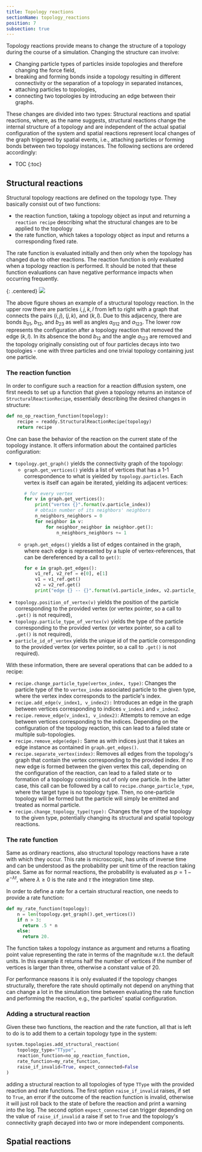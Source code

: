 ```yaml
---
title: Topology reactions
sectionName: topology_reactions
position: 7
subsection: true
---
```


Topology reactions provide means to change the structure of a topology during the course of a simulation. Changing the structure can involve: 
- Changing particle types of particles inside topologies and therefore changing the force field, 
- breaking and forming bonds inside a topology resulting in different connectivity or the separation of a topology in separated instances, 
- attaching particles to topologies, 
- connecting two topologies by introducing an edge between their graphs.

These changes are divided into two types: Structural reactions and spatial reactions, where, as the name suggests, structural reactions change the internal structure of a topology and are independent of the actual spatial configuration of the system and spatial reactions represent local changes of the graph triggered by spatial events, i.e., attaching particles or forming bonds between two topology instances. The following sections are ordered accordingly:

* TOC
{:toc}

## Structural reactions
Structural topology reactions are defined on the topology type. They basically consist out of two functions:
* the reaction function, taking a topology object as input and returning a `reaction recipe` describing what the structural changes are to be applied to the topology
* the rate function, which takes a topology object as input and returns a corresponding fixed rate.

The rate function is evaluated initially and then only when the topology has changed due to other reactions. The reaction function is only evaluated when a topology reaction is performed. It should be noted that these function evaluations can have negative performance impacts when occurring frequently.

{: .centered}
![](assets/topologies/topology_fission.png)

The above figure shows an example of a structural topology reaction. In the upper row there are particles $i,j,k,l$ from left to right with a graph that connects the pairs $(i,j)$, $(j,k)$, and $(k,l)$. Due to this adjacency, there are bonds $b_{01}$, $b_{12}$, and $b_{23}$ as well as angles $a_{012}$ and $a_{123}$. 
The lower row represents the configuration after a topology reaction that removed the edge $(k,l)$. In its absence the bond $b_{12}$ and the angle $a_{123}$ are removed and the topology originally consisting out of four particles decays into two topologies - one with three particles and one trivial topology containing just one particle.

### The reaction function
In order to configure such a reaction for a reaction diffusion system, one first needs to set up a function that given a topology returns an instance of `StructuralReactionRecipe`, essentially describing the desired changes in structure:
```python
def no_op_reaction_function(topology):
    recipe = readdy.StructuralReactionRecipe(topology)
    return recipe
```
One can base the behavior of the reaction on the current state of the topology instance. It offers information about the contained particles configuration:
- `topology.get_graph()` yields the connectivity graph of the topology:
  - `graph.get_vertices()` yields a list of vertices that has a 1-1 correspondence to what is yielded by `topology.particles`. Each vertex is itself can again be iterated, yielding its adjacent vertices:
    ```python
    # for every vertex
    for v in graph.get_vertices():
        print("vertex {}".format(v.particle_index))
        # obtain number of its neighbors' neighbors
        n_neighbors_neighbors = 0
        for neighbor in v:
            for neighbor_neighbor in neighbor.get():
                n_neighbors_neighbors += 1
    ```
  - `graph.get_edges()` yields a list of edges contained in the graph, where each edge is represented by a tuple of vertex-references, that can be dereferenced by a call to `get()`:
    ```python
    for e in graph.get_edges():
        v1_ref, v2_ref = e[0], e[1]
        v1 = v1_ref.get()
        v2 = v2_ref.get()
        print("edge {} -- {}".format(v1.particle_index, v2.particle_index))
    ```
- `topology.position_of_vertex(v)` yields the position of the particle corresponding to the provided vertex (or vertex pointer, so a call to `.get()` is not required),
- `topology.particle_type_of_vertex(v)` yields the type of the particle corresponding to the provided vertex (or vertex pointer, so a call to `.get()` is not required),
- `particle_id_of_vertex` yields the unique id of the particle corresponding to the provided vertex (or vertex pointer, so a call to `.get()` is not required).

With these information, there are several operations that can be added to a recipe:
- `recipe.change_particle_type(vertex_index, type)`: Changes the particle type of the to `vertex_index` associated particle to the given type, where the vertex index corresponds to the particle's index.
- `recipe.add_edge(v_index1, v_index2):` Introduces an edge in the graph between vertices corresponding to indices `v_index1` and `v_index2`.
- `recipe.remove_edge(v_index1, v_index2)`: Attempts to remove an edge between vertices corresponding to the indices. Depending on the configuration of the topology reaction, this can lead to a failed state or multiple sub-topologies.
- `recipe.remove_edge(edge):` Same as with indices just that it takes an edge instance as contained in `graph.get_edges()`.
- `recipe.separate_vertex(index)`: Removes all edges from the topology's graph that contain the vertex corresponding to the provided index. If no new edge is formed between the given vertex this call, depending on the configuration of the reaction, can lead to a failed state or to formation of a topology consisting out of only one particle. In the latter case, this call can be followed by a call to `recipe.change_particle_type`, where the target type is no topology type. Then, no one-particle topology will be formed but the particle will simply be emitted and treated as normal particle.
- `recipe.change_topology_type(type):` Changes the type of the topology to the given type, potentially changing its structural and spatial topology reactions.

### The rate function
Same as ordinary reactions, also structural topology reactions have a rate with which they occur. This rate is microscopic, has units of inverse time and can be understood as the probability per unit time of the reaction taking place. Same as for normal reactions, the probability is evaluated as $p=1-e^{-\lambda\tau}$, where $\lambda\geq0$ is the rate and $\tau$ the integration time step.

In order to define a rate for a certain structural reaction, one needs to provide a rate function:
```python
def my_rate_function(topology):
    n = len(topology.get_graph().get_vertices())
    if n > 3:
      return .5 * n
    else:
      return 20.
```
The function takes a topology instance as argument and returns a floating point value representing the rate in terms of the magnitude w.r.t. the default units. In this example it returns half the number of vertices if the number of vertices is larger than three, otherwise a constant value of 20.

For performance reasons it is only evaluated if the topology changes structurally, therefore the rate should optimally not depend on anything that can change a lot in the simulation time between evaluating the rate function and performing the reaction, e.g., the particles' spatial configuration.

### Adding a structural reaction
Given these two functions, the reaction and the rate function, all that is left to do is to add them to a certain topology type in the system:
```python
system.topologies.add_structural_reaction(
    topology_type="TType", 
    reaction_function=no_op_reaction_function, 
    rate_function=my_rate_function, 
    raise_if_invalid=True, expect_connected=False
)
```
adding a structural reaction to all topologies of type `TType` with the provided reaction and rate functions. The first option `raise_if_invalid` raises, if set to `True`, an error if the outcome of the reaction function is invalid, otherwise it will just roll back to the state of before the reaction and print a warning into the log. The second option `expect_connected` can trigger depending on the value of `raise_if_invalid` a raise if set to `True` and the topology's connectivity graph decayed into two or more independent components.

## Spatial reactions 
